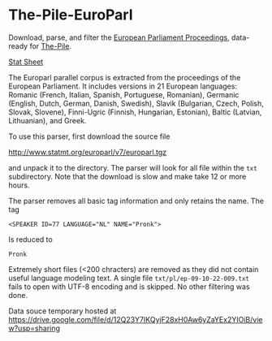 # The-Pile-EuroParl

Download, parse, and filter the [European Parliament Proceedings](http://www.statmt.org/europarl/), data-ready for [The-Pile](https://github.com/EleutherAI/The-Pile).

[Stat Sheet](docs/EuroParliamentProceedings_1996_2011.jsonl.md)

The Europarl parallel corpus is extracted from the proceedings of the European Parliament. It includes versions in 21 European languages: Romanic (French, Italian, Spanish, Portuguese, Romanian), Germanic (English, Dutch, German, Danish, Swedish), Slavik (Bulgarian, Czech, Polish, Slovak, Slovene), Finni-Ugric (Finnish, Hungarian, Estonian), Baltic (Latvian, Lithuanian), and Greek.

To use this parser, first download the source file

http://www.statmt.org/europarl/v7/europarl.tgz

and unpack it to the directory. The parser will look for all file within the `txt` subdirectory. Note that the download is slow and make take 12 or more hours.

The parser removes all basic tag information and only retains the name. The tag

    <SPEAKER ID=77 LANGUAGE="NL" NAME="Pronk">

Is reduced to

    Pronk

Extremely short files (<200 chracters) are removed as they did not contain useful language modeling text. A single file `txt/pl/ep-09-10-22-009.txt` fails to open with UTF-8 encoding and is skipped. No other filtering was done. 

Data souce temporary hosted at https://drive.google.com/file/d/12Q23Y7IKQyjF28xH0Aw6yZaYEx2YIOiB/view?usp=sharing